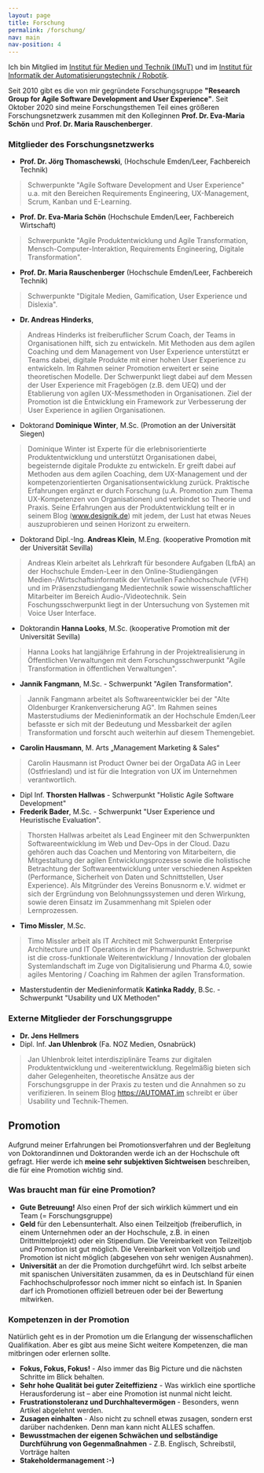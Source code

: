```yaml
---
layout: page
title: Forschung
permalink: /forschung/
nav: main
nav-position: 4
---
```

Ich bin Mitglied im <a markdown="0" target="_blank" href="http://www.hs-emden-leer.de/en/research-transfer/institute/imut.html">Institut für Medien und Technik (IMuT)</a> und im <a markdown="0" target="_blank" href="http://www.hs-emden-leer.de/en/research-transfer/institute/i2ar.html">Institut für Informatik der Automatisierungstechnik / Robotik</a>.

Seit 2010 gibt es die von mir gegründete Forschungsgruppe __"Research Group for Agile Software Development and User Experience"__. Seit Oktober 2020 sind meine Forschungsthemen Teil eines größeren Forschungsnetzwerk zusammen mit den Kolleginnen __Prof. Dr. Eva-Maria Schön__ und __Prof. Dr. Maria Rauschenberger__. 

### Mitglieder des Forschungsnetzwerks
* __Prof. Dr. Jörg Thomaschewski__, (Hochschule Emden/Leer, Fachbereich Technik)
> Schwerpunkte "Agile Software Development and User Experience" u.a. mit den Bereichen Requirements Engineering, UX-Management, Scrum, Kanban und E-Learning.
* __Prof. Dr. Eva-Maria Schön__ (Hochschule Emden/Leer, Fachbereich Wirtschaft)
> Schwerpunkte "Agile Produktentwicklung und Agile Transformation, Mensch-Computer-Interaktion, Requirements Engineering, Digitale Transformation".
* __Prof. Dr. Maria Rauschenberger__ (Hochschule Emden/Leer, Fachbereich Technik)
> Schwerpunkte "Digitale Medien, Gamification, User Experience und Dislexia".
* __Dr. Andreas Hinderks__,  
> Andreas Hinderks ist freiberuflicher Scrum Coach, der Teams in Organisationen hilft, sich zu entwickeln. Mit Methoden aus dem agilen Coaching und dem Management von User Experience unterstützt er Teams dabei, digitale Produkte mit einer hohen User Experience zu entwickeln. Im Rahmen seiner Promotion erweitert er seine theoretischen Modelle. Der Schwerpunkt liegt dabei auf dem Messen der User Experience mit Fragebögen (z.B. dem UEQ) und der Etablierung von agilen UX-Messmethoden in Organisationen. Ziel der Promotion ist die Entwicklung ein Framework zur Verbesserung der User Experience in agilien Organisationen.
* Doktorand __Dominique Winter__, M.Sc. (Promotion an der Universität Siegen)
> Dominique Winter ist Experte für die erlebnisorientierte Produktentwicklung und unterstützt Organisationen dabei, begeisternde digitale Produkte zu entwickeln. Er greift dabei auf Methoden aus dem agilen Coaching, dem UX-Management und der kompetenzorientierten Organisationsentwicklung zurück. Praktische Erfahrungen ergänzt er durch Forschung (u.A. Promotion zum Thema UX-Kompetenzen von Organisationen) und verbindet so Theorie und Praxis. Seine Erfahrungen aus der Produktentwicklung teilt er in seinem Blog (<a markdown="0" target="_blank" href="http://www.designik.de">www.designik.de</a>) mit jedem, der Lust hat etwas Neues auszuprobieren und seinen Horizont zu erweitern. 
* Doktorand Dipl.-Ing. __Andreas Klein__, M.Eng. (kooperative Promotion mit der Universität Sevilla) 
> Andreas Klein arbeitet als Lehrkraft für besondere Aufgaben (LfbA) an der Hochschule Emden-Leer in den Online-Studiengängen Medien-/Wirtschaftsinformatik der Virtuellen Fachhochschule (VFH) und im Präsenzstudiengang Medientechnik sowie wissenschaftlicher Mitarbeiter im Bereich Audio-/Videotechnik. Sein Foschungsschwerpunkt liegt in der Untersuchung von Systemen mit Voice User Interface.
* Doktorandin __Hanna Looks__, M.Sc. (kooperative Promotion mit der Universität Sevilla) 
> Hanna Looks hat langjährige Erfahrung in der Projektrealisierung in Öffentlichen Verwaltungen mit dem Forschungsschwerpunkt "Agile Transformation in öffentlichen Verwaltungen".
* __Jannik Fangmann__, M.Sc. - Schwerpunkt "Agilen Transformation".
> Jannik Fangmann arbeitet als Softwareentwickler bei der "Alte Oldenburger Krankenversicherung AG". Im Rahmen seines Masterstudiums der Medieninformatik an der Hochschule Emden/Leer befasste er sich mit der Bedeutung und Messbarkeit der agilen Transformation und forscht auch weiterhin auf diesem Themengebiet. 
* __Carolin Hausmann__, M. Arts „Management Marketing & Sales“
> Carolin Hausmann ist Product Owner bei der OrgaData AG in Leer (Ostfriesland) und ist für die Integration von UX im Unternehmen verantwortlich.
* Dipl Inf. __Thorsten Hallwas__ - Schwerpunkt "Holistic Agile Software Development"
* __Frederik Bader__, M.Sc. - Schwerpunkt "User Experience und Heuristische Evaluation".
> Thorsten Hallwas arbeitet als Lead Engineer mit den Schwerpunkten Softwareentwicklung im Web und Dev-Ops in der Cloud. Dazu gehören auch das Coachen und Mentoring von Mitarbeitern, die Mitgestaltung der agilen Entwicklungsprozesse sowie die holistische Betrachtung der Softwareentwicklung unter verschiedenen Aspekten (Performance, Sicherheit von Daten und Schnittstellen, User Experience). Als Mitgründer des Vereins Bonusnorm e.V. widmet er sich der Ergründung von Belohnungssystemen und deren Wirkung, sowie deren Einsatz im Zusammenhang mit Spielen oder Lernprozessen.
* __Timo Missler__, M.Sc.
> Timo Missler arbeit als IT Architect mit Schwerpunkt Enterprise Architecture und IT Operations in der Pharmaindustrie. Schwerpunkt ist die cross-funktionale Weiterentwicklung / Innovation der globalen Systemlandschaft im Zuge von Digitalisierung und Pharma 4.0, sowie agiles Mentoring / Coaching im Rahmen der agilen Transformation.
* Masterstudentin der Medieninformatik __Katinka Raddy__, B.Sc. - Schwerpunkt "Usability und UX Methoden"


### Externe Mitglieder der Forschungsgruppe
* __Dr. Jens Hellmers__
* Dipl. Inf. __Jan Uhlenbrok__ (Fa. NOZ Medien, Osnabrück)
> Jan Uhlenbrok leitet interdisziplinäre Teams zur digitalen Produktentwicklung und -weiterentwicklung. Regelmäßig bieten sich daher Gelegenheiten, theoretische Ansätze aus der Forschungsgruppe in der Praxis zu testen und die Annahmen so zu verifizieren. In seinem Blog <a markdown="0" target="_blank" href="https://AUTOMAT.im">https://AUTOMAT.im</a> schreibt er über Usability und Technik-Themen.



## Promotion
Aufgrund meiner Erfahrungen bei Promotionsverfahren und der Begleitung von Doktorandinnen und Doktoranden werde ich an der Hochschule oft gefragt. Hier werde ich __meine sehr subjektiven Sichtweisen__ beschreiben, die für eine Promotion wichtig sind. 

### Was braucht man für eine Promotion?
* __Gute Betreuung!__ Also einen Prof der sich wirklich kümmert und ein Team (= Forschungsgruppe)
* __Geld__ für den Lebensunterhalt. Also einen Teilzeitjob (freiberuflich, in einem Unternehmen oder an der Hochschule, z.B. in einen Drittmittelprojekt) oder ein Stipendium. Die Vereinbarkeit von Teilzeitjob und Promotion ist gut möglich. Die Vereinbarkeit von Vollzeitjob und Promotion ist nicht möglich (abgesehen von sehr wenigen Ausnahmen).
* __Universität__ an der die Promotion durchgeführt wird. Ich selbst arbeite mit spanischen Universitäten zusammen, da es in Deutschland für einen Fachhochschulprofessor noch immer nicht so einfach ist. In Spanien darf ich Promotionen offiziell betreuen oder bei der Bewertung mitwirken.

### Kompetenzen in der Promotion
Natürlich geht es in der Promotion um die Erlangung der wissenschaflichen Qualifikation. Aber es gibt aus meine Sicht weitere Kompetenzen, die man mitbringen oder erlernen sollte. 
* __Fokus, Fokus, Fokus!__ - Also immer das Big Picture und die nächsten Schritte im Blick behalten.
* __Sehr hohe Qualität bei guter Zeiteffizienz__ - Was wirklich eine sportliche Herausforderung ist – aber eine Promotion ist nunmal nicht leicht.
* __Frustrationstoleranz und Durchhaltevermögen__ - Besonders, wenn Artikel abgelehnt werden.
* __Zusagen einhalten__ - Also nicht zu schnell etwas zusagen, sondern erst darüber nachdenken. Denn man kann nicht ALLES schaffen.
* __Bewusstmachen der eigenen Schwächen und selbständige Durchführung von Gegenmaßnahmen__ - Z.B. Englisch, Schreibstil, Vorträge halten
* __Stakeholdermanagement :-)__
